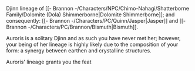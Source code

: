 Djinn lineage of [[- Brannon -/Characters/NPC/Chimo-Nahagi/Shatterborne Family/Dolomite (Dola) Shimmerborne|Dolomite Shimmerborne]]; and consequently: [[- Brannon -/Characters/PC/Quinn/Jasper|Jasper]] and [[- Brannon -/Characters/PC/Brannon/Bismuth|Bismuth]].

Auroris is a solitary Djinn and as such you have never met her; however, your being of her lineage is highly likely due to the composition of your form: a synergy between earthen and crystalline structures.

Auroris' lineage grants you the feat
